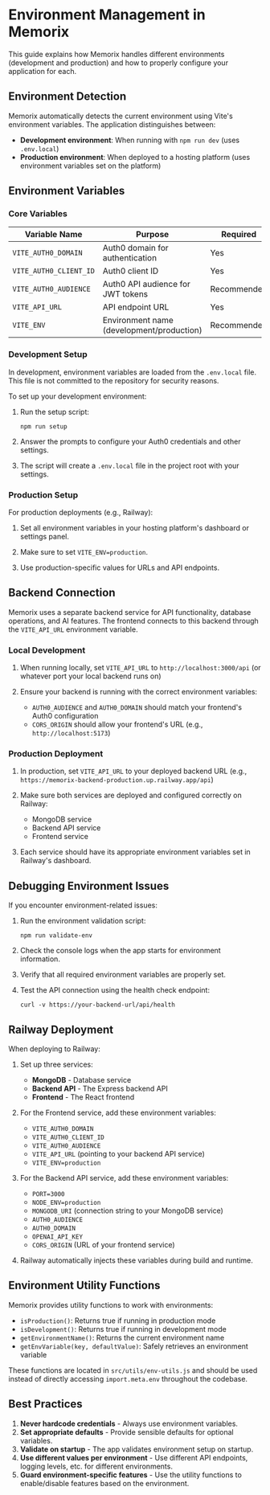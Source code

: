 # Environment Management in Memorix

This guide explains how Memorix handles different environments (development and production) and how to properly configure your application for each.

## Environment Detection

Memorix automatically detects the current environment using Vite's environment variables. The application distinguishes between:

- **Development environment**: When running with `npm run dev` (uses `.env.local`)
- **Production environment**: When deployed to a hosting platform (uses environment variables set on the platform)

## Environment Variables

### Core Variables

| Variable Name | Purpose | Required |
|---------------|---------|----------|
| `VITE_AUTH0_DOMAIN` | Auth0 domain for authentication | Yes |
| `VITE_AUTH0_CLIENT_ID` | Auth0 client ID | Yes |
| `VITE_AUTH0_AUDIENCE` | Auth0 API audience for JWT tokens | Recommended |
| `VITE_API_URL` | API endpoint URL | Yes |
| `VITE_ENV` | Environment name (development/production) | Recommended |

### Development Setup

In development, environment variables are loaded from the `.env.local` file. This file is not committed to the repository for security reasons.

To set up your development environment:

1. Run the setup script:
   ```
   npm run setup
   ```

2. Answer the prompts to configure your Auth0 credentials and other settings.

3. The script will create a `.env.local` file in the project root with your settings.

### Production Setup

For production deployments (e.g., Railway):

1. Set all environment variables in your hosting platform's dashboard or settings panel.

2. Make sure to set `VITE_ENV=production`.

3. Use production-specific values for URLs and API endpoints.

## Backend Connection

Memorix uses a separate backend service for API functionality, database operations, and AI features. The frontend connects to this backend through the `VITE_API_URL` environment variable.

### Local Development

1. When running locally, set `VITE_API_URL` to `http://localhost:3000/api` (or whatever port your local backend runs on)

2. Ensure your backend is running with the correct environment variables:
   - `AUTH0_AUDIENCE` and `AUTH0_DOMAIN` should match your frontend's Auth0 configuration
   - `CORS_ORIGIN` should allow your frontend's URL (e.g., `http://localhost:5173`)

### Production Deployment

1. In production, set `VITE_API_URL` to your deployed backend URL (e.g., `https://memorix-backend-production.up.railway.app/api`)

2. Make sure both services are deployed and configured correctly on Railway:
   - MongoDB service
   - Backend API service
   - Frontend service
   
3. Each service should have its appropriate environment variables set in Railway's dashboard.

## Debugging Environment Issues

If you encounter environment-related issues:

1. Run the environment validation script:
   ```
   npm run validate-env
   ```

2. Check the console logs when the app starts for environment information.

3. Verify that all required environment variables are properly set.

4. Test the API connection using the health check endpoint:
   ```
   curl -v https://your-backend-url/api/health
   ```

## Railway Deployment

When deploying to Railway:

1. Set up three services:
   - **MongoDB** - Database service
   - **Backend API** - The Express backend API
   - **Frontend** - The React frontend

2. For the Frontend service, add these environment variables:
   - `VITE_AUTH0_DOMAIN`
   - `VITE_AUTH0_CLIENT_ID`
   - `VITE_AUTH0_AUDIENCE`
   - `VITE_API_URL` (pointing to your backend API service)
   - `VITE_ENV=production`

3. For the Backend API service, add these environment variables:
   - `PORT=3000`
   - `NODE_ENV=production`
   - `MONGODB_URI` (connection string to your MongoDB service)
   - `AUTH0_AUDIENCE`
   - `AUTH0_DOMAIN`
   - `OPENAI_API_KEY`
   - `CORS_ORIGIN` (URL of your frontend service)

4. Railway automatically injects these variables during build and runtime.

## Environment Utility Functions

Memorix provides utility functions to work with environments:

- `isProduction()`: Returns true if running in production mode
- `isDevelopment()`: Returns true if running in development mode
- `getEnvironmentName()`: Returns the current environment name
- `getEnvVariable(key, defaultValue)`: Safely retrieves an environment variable

These functions are located in `src/utils/env-utils.js` and should be used instead of directly accessing `import.meta.env` throughout the codebase.

## Best Practices

1. **Never hardcode credentials** - Always use environment variables.
2. **Set appropriate defaults** - Provide sensible defaults for optional variables.
3. **Validate on startup** - The app validates environment setup on startup.
4. **Use different values per environment** - Use different API endpoints, logging levels, etc. for different environments.
5. **Guard environment-specific features** - Use the utility functions to enable/disable features based on the environment. 